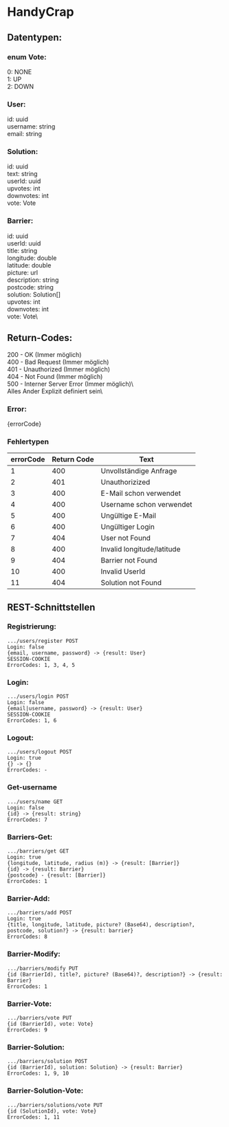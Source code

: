 # HandyCrap
## Datentypen:
### enum Vote:
0: NONE\
1: UP\
2: DOWN

### User:
id: uuid\
username: string\
email: string

### Solution:
id: uuid\
text: string\
userId: uuid\
upvotes: int\
downvotes: int\
vote: Vote

### Barrier:
id: uuid\
userId: uuid\
title: string\
longitude: double\
latitude: double\
picture: url\
description: string\
postcode: string\
solution: Solution[]\
upvotes: int\
downvotes: int\
vote: Vote\

## Return-Codes: 
200 - OK (Immer möglich)\
400 - Bad Request (Immer möglich)\
401 - Unauthorized (Immer möglich)\
404 - Not Found (Immer möglich)\
500 - Interner Server Error (Immer möglich)\          
Alles Ander Explizit definiert sein\
### Error:
{errorCode}
### Fehlertypen

| errorCode | Return Code | Text |
--- | --- | ---
1 | 400 | Unvollständige Anfrage
2 | 401 | Unauthorizized
3 | 400 | E-Mail schon verwendet
4 | 400 | Username schon verwendet
5 | 400 | Ungültige E-Mail
6 | 400 | Ungültiger Login
7 | 404 | User not Found
8 | 400 | Invalid longitude/latitude
9 | 404 | Barrier not Found
10 | 400 | Invalid UserId
11| 404 | Solution not Found

## REST-Schnittstellen
### Registrierung:
    .../users/register POST
    Login: false
    {email, username, password} -> {result: User}
    SESSION-COOKIE
    ErrorCodes: 1, 3, 4, 5
### Login:
    .../users/login POST
    Login: false
    {email|username, password} -> {result: User}
    SESSION-COOKIE
    ErrorCodes: 1, 6
### Logout:
    .../users/logout POST
    Login: true
    {} -> {}
    ErrorCodes: -
### Get-username
    .../users/name GET
    Login: false
    {id} -> {result: string}
    ErrorCodes: 7

### Barriers-Get:
    .../barriers/get GET
    Login: true
    {longitude, latitude, radius (m)} -> {result: [Barrier]}
    {id} -> {result: Barrier}
    {postcode} - {result: [Barrier]}
    ErrorCodes: 1

### Barrier-Add:
    .../barriers/add POST
    Login: true
    {title, longitude, latitude, picture? (Base64), description?, postcode, solution?} -> {result: barrier}
    ErrorCodes: 8

### Barrier-Modify:
    .../barriers/modify PUT
    {id (BarrierId), title?, picture? (Base64)?, description?} -> {result: Barrier}
    ErrorCodes: 1
### Barrier-Vote: 
    .../barriers/vote PUT
    {id (BarrierId), vote: Vote}
    ErrorCodes: 9

### Barrier-Solution:
    .../barriers/solution POST
    {id (BarrierId), solution: Solution} -> {result: Barrier}
    ErrorCodes: 1, 9, 10

### Barrier-Solution-Vote: 
    .../barriers/solutions/vote PUT
    {id (SolutionId), vote: Vote}
    ErrorCodes: 1, 11
